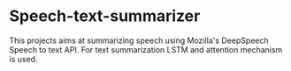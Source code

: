 # Speech-text-summarizer
This projects aims at summarizing speech using Mozilla's DeepSpeech Speech to text API. For text summarization LSTM and attention mechanism is used.

